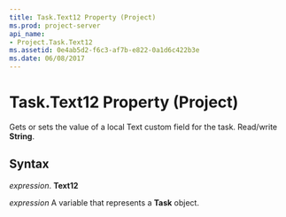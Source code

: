 ```yaml
---
title: Task.Text12 Property (Project)
ms.prod: project-server
api_name:
- Project.Task.Text12
ms.assetid: 0e4ab5d2-f6c3-af7b-e822-0a1d6c422b3e
ms.date: 06/08/2017
---
```



# Task.Text12 Property (Project)

Gets or sets the value of a local Text custom field for the task. Read/write **String**.


## Syntax

 _expression_. **Text12**

 _expression_ A variable that represents a **Task** object.


